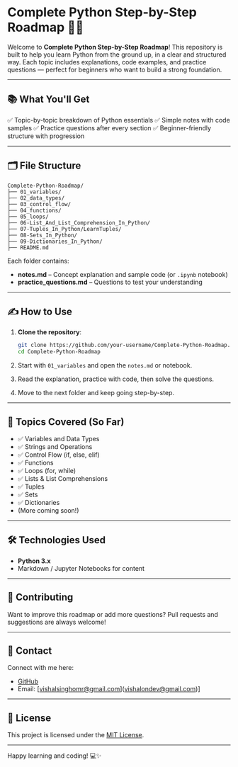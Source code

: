# Complete Python Step-by-Step Roadmap 🐍📘

Welcome to **Complete Python Step-by-Step Roadmap**! This repository is built to help you learn Python from the ground up, in a clear and structured way. Each topic includes explanations, code examples, and practice questions — perfect for beginners who want to build a strong foundation.

---

## 📚 What You'll Get

✅ Topic-by-topic breakdown of Python essentials
✅ Simple notes with code samples
✅ Practice questions after every section
✅ Beginner-friendly structure with progression

---

## 🗂️ File Structure

```
Complete-Python-Roadmap/
├── 01_variables/
├── 02_data_types/
├── 03_control_flow/
├── 04_functions/
├── 05_loops/
├── 06-List_And_List_Comprehension_In_Python/
├── 07-Tuples_In_Python/LearnTuples/
├── 08-Sets_In_Python/
├── 09-Dictionaries_In_Python/
├── README.md
```

Each folder contains:

* **notes.md** – Concept explanation and sample code (or `.ipynb` notebook)
* **practice\_questions.md** – Questions to test your understanding

---

## ✍️ How to Use

1. **Clone the repository**:

   ```bash
   git clone https://github.com/your-username/Complete-Python-Roadmap.git
   cd Complete-Python-Roadmap
   ```

2. Start with `01_variables` and open the `notes.md` or notebook.

3. Read the explanation, practice with code, then solve the questions.

4. Move to the next folder and keep going step-by-step.

---

## 🧠 Topics Covered (So Far)

* ✅ Variables and Data Types
* ✅ Strings and Operations
* ✅ Control Flow (if, else, elif)
* ✅ Functions
* ✅ Loops (for, while)
* ✅ Lists & List Comprehensions
* ✅ Tuples
* ✅ Sets
* ✅ Dictionaries
* (More coming soon!)

---

## 🛠️ Technologies Used

* **Python 3.x**
* Markdown / Jupyter Notebooks for content

---

## 🤝 Contributing

Want to improve this roadmap or add more questions? Pull requests and suggestions are always welcome!

---

## 📧 Contact

Connect with me here:

* [GitHub](https://github.com/your-vishalindev)
* Email: \[vishalsinghomr@gmail.com](vishalondev@gmail.com)]

---

## 📜 License

This project is licensed under the [MIT License](LICENSE).

---

Happy learning and coding! 💻✨
